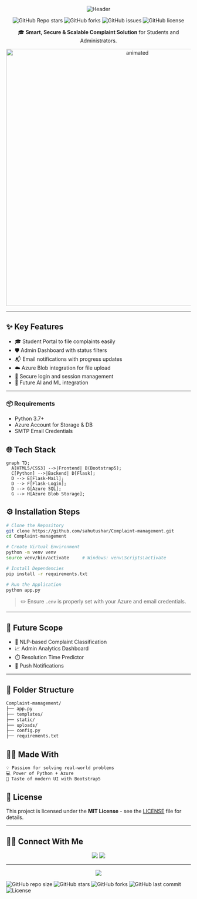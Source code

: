 <div align="center">

![Header](https://capsule-render.vercel.app/api?type=waving\&color=0:00c6ff,100:0072ff\&height=160\&section=header\&text=Complaint%20Management%20System\&fontSize=35\&fontAlign=50\&fontColor=ffffff)

![GitHub Repo stars](https://img.shields.io/github/stars/sahutushar/Complaint-management?style=for-the-badge)
![GitHub forks](https://img.shields.io/github/forks/sahutushar/Complaint-management?style=for-the-badge)
![GitHub issues](https://img.shields.io/github/issues/sahutushar/Complaint-management?style=for-the-badge)
![GitHub license](https://img.shields.io/github/license/sahutushar/Complaint-management?style=for-the-badge)

🎓 <b>Smart, Secure & Scalable Complaint Solution</b> for Students and Administrators.

<img src="https://media.giphy.com/media/SWoSkN6DxTszqIKEqv/giphy.gif" width="700" alt="animated">

</div>

---

## ✨ Key Features

* 🎓 Student Portal to file complaints easily
* 🛡️ Admin Dashboard with status filters
* 📬 Email notifications with progress updates
* ☁️ Azure Blob integration for file upload
* 🔐 Secure login and session management
* 🧠 Future AI and ML integration

---



### 📦 Requirements
- Python 3.7+
- Azure Account for Storage & DB
- SMTP Email Credentials


## 🌐 Tech Stack

```mermaid
graph TD;
  A[HTML5/CSS3] -->|Frontend| B(Bootstrap5);
  C[Python] -->|Backend| D[Flask];
  D --> E[Flask-Mail];
  D --> F[Flask-Login];
  D --> G[Azure SQL];
  G --> H[Azure Blob Storage];
```



## ⚙️ Installation Steps

```bash
# Clone the Repository
git clone https://github.com/sahutushar/Complaint-management.git
cd Complaint-management

# Create Virtual Environment
python -m venv venv
source venv/bin/activate     # Windows: venv\Scripts\activate

# Install Dependencies
pip install -r requirements.txt

# Run the Application
python app.py
```

> ✏️ Ensure `.env` is properly set with your Azure and email credentials.

---

## 🧠 Future Scope

* 🤖 NLP-based Complaint Classification
* 📈 Admin Analytics Dashboard
* ⏱️ Resolution Time Predictor
* 🔔 Push Notifications

---

## 📂 Folder Structure

```bash
Complaint-management/
├── app.py
├── templates/
├── static/
├── uploads/
├── config.py
├── requirements.txt
```



## 👨‍💻 Made With

```bash
💡 Passion for solving real-world problems
💻 Power of Python + Azure
🎨 Taste of modern UI with Bootstrap5
```


## 📜 License

This project is licensed under the **MIT License** - see the [LICENSE](LICENSE) file for details.

---

## 🙋‍♂️ Connect With Me

<p align="center">
  <a href="https://github.com/sahutushar"><img src="https://img.shields.io/badge/GitHub-100000?style=for-the-badge&logo=github&logoColor=white"></a>
  <a href="https://linkedin.com"><img src="https://img.shields.io/badge/LinkedIn-0A66C2?style=for-the-badge&logo=linkedin&logoColor=white"></a>


---

<p align="center">
  <img src="https://readme-typing-svg.demolab.com?font=Fira+Code&size=24&duration=3000&pause=1000&color=00F700&center=true&vCenter=true&width=600&lines=Your+complaint%2C+Our+response!;Smart+Grievance+Redressal+System!;AI-powered+next+gen+solution!"/>
</p>


![GitHub repo size](https://img.shields.io/github/repo-size/sahutushar/Complaint-management)
![GitHub stars](https://img.shields.io/github/stars/sahutushar/Complaint-management?style=social)
![GitHub forks](https://img.shields.io/github/forks/sahutushar/Complaint-management?style=social)
![GitHub last commit](https://img.shields.io/github/last-commit/sahutushar/Complaint-management)
![License](https://img.shields.io/badge/license-MIT-blue.svg)


